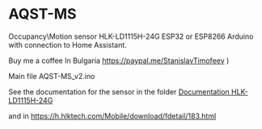 # AQST-MS
Occupancy\Motion sensor HLK-LD1115H-24G ESP32 or ESP8266 Arduino with connection to Home Assistant.

Buy me a coffee In Bulgaria https://paypal.me/StanislavTimofeev       )

Main file AQST-MS_v2.ino

See the documentation for the sensor in the folder [Documentation HLK-LD1115H-24G ](https://github.com/stiamon77/AQST-MS/tree/main/Documentation%20HLK-LD1115H-24G)

and in https://h.hlktech.com/Mobile/download/fdetail/183.html
